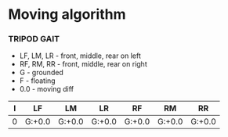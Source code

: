 # Moving algorithm

### TRIPOD GAIT

- LF, LM, LR - front, middle, rear on left
- RF, RM, RR - front, middle, rear on right
- G - grounded
- F - floating
- 0.0 - moving diff

| I |   LF   |   LM   |   LR   |   RF   |   RM   |   RR   |
|---|--------|--------|--------|--------|--------|--------|
| 0 | G:+0.0 | G:+0.0 | G:+0.0 | G:+0.0 | G:+0.0 | G:+0.0 |
